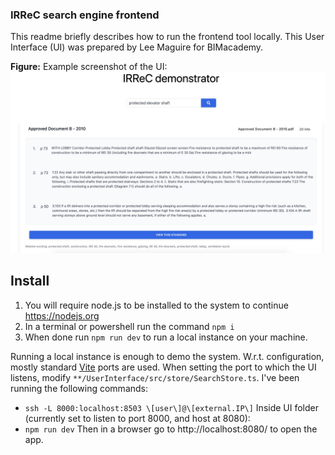 ### IRReC search engine frontend

This readme briefly describes how to run the frontend tool locally. This User Interface (UI) was prepared by Lee Maguire for BIMacademy.

**Figure:** Example screenshot of the UI:
![alt text](https://github.com/rubenkruiper/irrec/blob/main/demonstrator.jpeg?raw=true)

## Install

1. You will require node.js to be installed to the system to continue https://nodejs.org
2. In a terminal or powershell run the command `npm i`
3. When done run `npm run dev` to run a local instance on your machine.

Running a local instance is enough to demo the system. W.r.t. configuration, mostly standard [Vite](https://vitejs.dev/) ports are used. When setting the port to which the UI listens, modify `**/UserInterface/src/store/SearchStore.ts`. I've been running the following commands:

* `ssh -L 8000:localhost:8503 \[user\]@\[external.IP\]`
Inside UI folder (currently set to listen to port 8000, and host at 8080):
* `npm run dev` 
Then in a browser go to http://localhost:8080/ to open the app.

<!-- ## Build 

1. Complete steps 1 - 3 above first
2. Run the command `npm run build`
3. The compiled frontend will appear in a `dist` folder in the current folder

 -->
